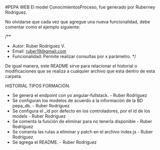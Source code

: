#PEPA WEB
El model ConocimientosProceso, fue generado por Ruberney Rodriguez.

No olvidarse que cada vez que agregue una nueva funcionalidad, debe comentar como el ejemplo siguiente:

/**
 * Autor: Ruber Rodríguez V.
 * Email: ruber19@gmail.com
 * Funcionalidad: Permite realizar consultas por x parámetro.
 */
 
 De igual manera, este README sirve para relacionar el historial o modificaciones que se realiza a 
 cualquier archivo que esta dentro de esta carpeta.
 
HISTORIAL TIPOS FORMACIÓN.

- Se generá el endpoint con yo angular-fullstack. - Ruber Rodríguez
- Se configuran los modelos de acuerdo a la información de la BD pepa_db. - Ruber Rodríguez
- Se configura el _id por defecto en los controladores, por el id de los models - Ruber Rodríguez
- Se comenta la función de eliminar para no tenerla disponible - Ruber Rodríguez
- Se comenta las rutas a eliminar y patch en el archivo index.js - Ruber Rodríguez
- Se agrega el README. - Ruber Rodríguez

